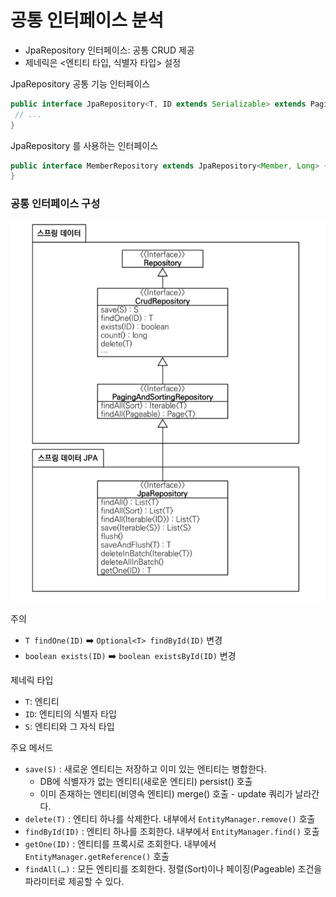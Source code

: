 # 공통 인터페이스 분석

- JpaRepository 인터페이스: 공통 CRUD 제공
- 제네릭은 <엔티티 타입, 식별자 타입> 설정

JpaRepository 공통 기능 인터페이스
```java
public interface JpaRepository<T, ID extends Serializable> extends PagingAndSortingRepository<T, ID> {
 // ...
}
```

JpaRepository 를 사용하는 인터페이스
```java
public interface MemberRepository extends JpaRepository<Member, Long> {
}
```

### 공통 인터페이스 구성

![2.png](Image%2F2.png)

주의
- `T findOne(ID)` ➡️ `Optional<T> findById(ID)` 변경
- `boolean exists(ID)` ➡️ `boolean existsById(ID)` 변경

제네릭 타입
- `T`: 엔티티
- `ID`: 엔티티의 식별자 타입
- `S`: 엔티티와 그 자식 타입

주요 메서드
- `save(S)` : 새로운 엔티티는 저장하고 이미 있는 엔티티는 병합한다.
  - DB에 식별자가 없는 엔티티(새로운 엔티티) persist() 호출
  - 이미 존재하는 엔티티(비영속 엔티티) merge() 호출 - update 쿼리가 날라간다. 
- `delete(T)` : 엔티티 하나를 삭제한다. 내부에서 `EntityManager.remove()` 호출
- `findById(ID)` : 엔티티 하나를 조회한다. 내부에서 `EntityManager.find()` 호출
- `getOne(ID)` : 엔티티를 프록시로 조회한다. 내부에서 `EntityManager.getReference()` 호출
- `findAll(…)` : 모든 엔티티를 조회한다. 정렬(Sort)이나 페이징(Pageable) 조건을 파라미터로 제공할 수 있다.

